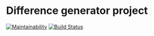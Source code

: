 # Difference generator project

[![Maintainability](https://api.codeclimate.com/v1/badges/d24cccb814e9297ad889/maintainability)](https://codeclimate.com/github/subakaev/project-lvl2-s333/maintainability)
[![Build Status](https://travis-ci.org/subakaev/project-lvl2-s333.svg?branch=master)](https://travis-ci.org/subakaev/project-lvl2-s333)